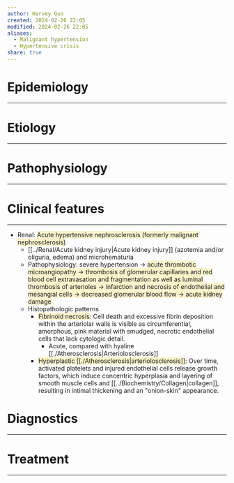 ```yaml
---
author: Harvey Guo
created: 2024-02-26 22:05
modified: 2024-02-26 22:05
aliases:
  - Malignant hypertension
  - Hypertensive crisis
share: true
---
```

# Epidemiology
---


# Etiology
---


# Pathophysiology
---


# Clinical features
---
- Renal: <span style="background:rgba(240, 200, 0, 0.2)">Acute hypertensive nephrosclerosis (formerly malignant nephrosclerosis)</span>
	- [[../Renal/Acute kidney injury|Acute kidney injury]] (azotemia and/or oliguria, edema) and microhematuria
	- Pathophysiology: severe hypertension → <span style="background:rgba(240, 200, 0, 0.2)">acute thrombotic microangiopathy → thrombosis of glomerular capillaries and red blood cell extravasation and fragmentation as well as luminal thrombosis of arterioles → infarction and necrosis of endothelial and mesangial cells → decreased glomerular blood flow → acute kidney damage</span>
	- Histopathologic patterns
		- <span style="background:rgba(240, 200, 0, 0.2)">Fibrinoid necrosis</span>: Cell death and excessive fibrin deposition within the arteriolar walls is visible as circumferential, amorphous, pink material with smudged, necrotic endothelial cells that lack cytologic detail.
			- Acute, compared with hyaline [[./Atherosclerosis|Arteriolosclerosis]]
		- <span style="background:rgba(240, 200, 0, 0.2)">Hyperplastic [[./Atherosclerosis|arteriolosclerosis]]</span>:  Over time, activated platelets and injured endothelial cells release growth factors, which induce concentric hyperplasia and layering of smooth muscle cells and [[../Biochemistry/Collagen|collagen]], resulting in intimal thickening and an "onion-skin" appearance.

# Diagnostics
---


# Treatment
---

